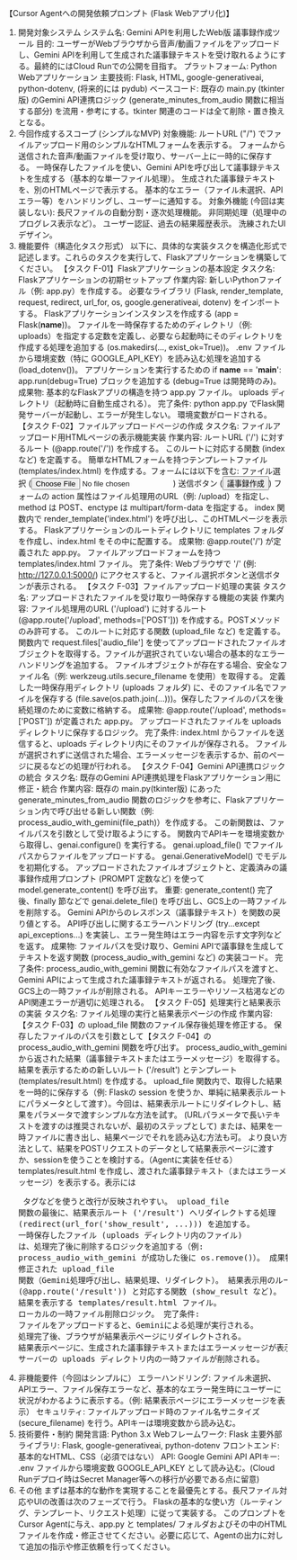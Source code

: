 【Cursor Agentへの開発依頼プロンプト (Flask Webアプリ化)】
1. 開発対象システム
システム名: Gemini APIを利用したWeb版 議事録作成ツール
目的: ユーザーがWebブラウザから音声/動画ファイルをアップロードし、Gemini APIを利用して生成された議事録テキストを受け取れるようにする。最終的にはCloud Runでの公開を目指す。
プラットフォーム: Python Webアプリケーション
主要技術: Flask, HTML, google-generativeai, python-dotenv, (将来的には pydub)
ベースコード: 既存の main.py (tkinter版) のGemini API連携ロジック (generate_minutes_from_audio 関数に相当する部分) を流用・参考にする。tkinter 関連のコードは全て削除・置き換えとなる。
2. 今回作成するスコープ (シンプルなMVP)
対象機能:
ルートURL ("/") でファイルアップロード用のシンプルなHTMLフォームを表示する。
フォームから送信された音声/動画ファイルを受け取り、サーバー上に一時的に保存する。
一時保存したファイルを使い、Gemini APIを呼び出して議事録テキストを生成する（基本的な単一ファイル処理）。
生成された議事録テキストを、別のHTMLページで表示する。
基本的なエラー（ファイル未選択、APIエラー等）をハンドリングし、ユーザーに通知する。
対象外機能 (今回は実装しない):
長尺ファイルの自動分割・逐次処理機能。
非同期処理（処理中のプログレス表示など）。
ユーザー認証、過去の結果履歴表示。
洗練されたUIデザイン。
3. 機能要件（構造化タスク形式）
以下に、具体的な実装タスクを構造化形式で記述します。これらのタスクを実行して、Flaskアプリケーションを構築してください。
【タスク F-01】Flaskアプリケーションの基本設定
タスク名: Flaskアプリケーションの初期セットアップ
作業内容:
新しいPythonファイル（例: app.py）を作成する。
必要なライブラリ (Flask, render_template, request, redirect, url_for, os, google.generativeai, dotenv) をインポートする。
Flaskアプリケーションインスタンスを作成する (app = Flask(__name__))。
ファイルを一時保存するためのディレクトリ（例: uploads）を指定する定数を定義し、必要なら起動時にそのディレクトリを作成する処理を追加する (os.makedirs(..., exist_ok=True))。
.env ファイルから環境変数（特に GOOGLE_API_KEY）を読み込む処理を追加する (load_dotenv())。
アプリケーションを実行するための if __name__ == '__main__': app.run(debug=True) ブロックを追加する (debug=True は開発時のみ)。
成果物:
基本的なFlaskアプリの構造を持つ app.py ファイル。
uploads ディレクトリ（起動時に自動生成される）。
完了条件:
python app.py でFlask開発サーバーが起動し、エラーが発生しない。
環境変数がロードされる。
【タスク F-02】ファイルアップロードページの作成
タスク名: ファイルアップロード用HTMLページの表示機能実装
作業内容:
ルートURL ('/') に対するルート (@app.route('/')) を作成する。
このルートに対応する関数 (index など) を定義する。
簡単なHTMLフォームを持つテンプレートファイル (templates/index.html) を作成する。フォームには以下を含む:
ファイル選択 (<input type="file" name="audio_file" accept="audio/*,video/*">)
送信ボタン (<input type="submit" value="議事録作成">)
フォームの action 属性はファイル処理用のURL（例: /upload）を指定し、method は POST、enctype は multipart/form-data を指定する。
index 関数内で render_template('index.html') を呼び出し、このHTMLページを表示する。
Flaskアプリケーションのルートディレクトリに templates フォルダを作成し、index.html をその中に配置する。
成果物:
@app.route('/') が定義された app.py。
ファイルアップロードフォームを持つ templates/index.html ファイル。
完了条件:
Webブラウザで '/' (例: http://127.0.0.1:5000/) にアクセスすると、ファイル選択ボタンと送信ボタンが表示される。
【タスク F-03】ファイルアップロード処理の実装
タスク名: アップロードされたファイルを受け取り一時保存する機能の実装
作業内容:
ファイル処理用のURL ('/upload') に対するルート (@app.route('/upload', methods=['POST'])) を作成する。POSTメソッドのみ許可する。
このルートに対応する関数 (upload_file など) を定義する。
関数内で request.files['audio_file'] を使ってアップロードされたファイルオブジェクトを取得する。ファイルが選択されていない場合の基本的なエラーハンドリングを追加する。
ファイルオブジェクトが存在する場合、安全なファイル名（例: werkzeug.utils.secure_filename を使用）を取得する。
定義した一時保存用ディレクトリ (uploads フォルダ) に、そのファイル名でファイルを保存する (file.save(os.path.join(...)))。保存したファイルのパスを後続処理のために変数に格納する。
成果物:
@app.route('/upload', methods=['POST']) が定義された app.py。
アップロードされたファイルを uploads ディレクトリに保存するロジック。
完了条件:
index.html からファイルを送信すると、uploads ディレクトリ内にそのファイルが保存される。
ファイルが選択されずに送信された場合、エラーメッセージを表示するか、前のページに戻るなどの処理が行われる。
【タスク F-04】Gemini API連携ロジックの統合
タスク名: 既存のGemini API連携処理をFlaskアプリケーション用に修正・統合
作業内容:
既存の main.py(tkinter版) にあった generate_minutes_from_audio 関数のロジックを参考に、Flaskアプリケーション内で呼び出せる新しい関数（例: process_audio_with_gemini(file_path)）を作成する。
この新関数は、ファイルパスを引数として受け取るようにする。
関数内でAPIキーを環境変数から取得し、genai.configure() を実行する。
genai.upload_file() でファイルパスからファイルをアップロードする。
genai.GenerativeModel() でモデルを初期化する。
アップロードされたファイルオブジェクトと、定義済みの議事録作成用プロンプト (PROMPT 定数など) を使って model.generate_content() を呼び出す。
重要: generate_content() 完了後、finally 節などで genai.delete_file() を呼び出し、GCS上の一時ファイルを削除する。
Gemini APIからのレスポンス（議事録テキスト）を関数の戻り値とする。
API呼び出しに関するエラーハンドリング (try...except api_exceptions...) を実装し、エラー発生時はエラー内容を示す文字列などを返す。
成果物:
ファイルパスを受け取り、Gemini APIで議事録を生成してテキストを返す関数 (process_audio_with_gemini など) の実装コード。
完了条件:
process_audio_with_gemini 関数に有効なファイルパスを渡すと、Gemini APIによって生成された議事録テキストが返される。
処理完了後、GCS上の一時ファイルが削除される。
APIキーエラーやリソース枯渇などのAPI関連エラーが適切に処理される。
【タスク F-05】処理実行と結果表示の実装
タスク名: ファイル処理の実行と結果表示ページの作成
作業内容:
【タスク F-03】の upload_file 関数のファイル保存後処理を修正する。
保存したファイルのパスを引数として【タスク F-04】の process_audio_with_gemini 関数を呼び出す。
process_audio_with_gemini から返された結果（議事録テキストまたはエラーメッセージ）を取得する。
結果を表示するための新しいルート ('/result') とテンプレート (templates/result.html) を作成する。
upload_file 関数内で、取得した結果を一時的に保存する（例: Flaskの session を使うか、単純に結果表示ルートにパラメータとして渡す）。今回は、結果表示ルートにリダイレクトし、結果をパラメータで渡すシンプルな方法を試す。 (URLパラメータで長いテキストを渡すのは推奨されないが、最初のステップとして) または、結果を一時ファイルに書き出し、結果ページでそれを読み込む方法も可。 より良い方法として、結果をPOSTリクエストのデータとして結果表示ページに渡すか、sessionを使うことを検討する。（Agentに実装を任せる）
templates/result.html を作成し、渡された議事録テキスト（またはエラーメッセージ）を表示する。表示には <pre> タグなどを使うと改行が反映されやすい。
upload_file 関数の最後に、結果表示ルート ('/result') へリダイレクトする処理 (redirect(url_for('show_result', ...))) を追加する。
一時保存したファイル (uploads ディレクトリ内のファイル) は、処理完了後に削除するロジックを追加する（例: process_audio_with_gemini が成功した後に os.remove()）。
成果物:
修正された upload_file 関数（Gemini処理呼び出し、結果処理、リダイレクト）。
結果表示用のルート (@app.route('/result')) と対応する関数 (show_result など)。
結果を表示する templates/result.html ファイル。
ローカルの一時ファイル削除ロジック。
完了条件:
ファイルをアップロードすると、Geminiによる処理が実行される。
処理完了後、ブラウザが結果表示ページにリダイレクトされる。
結果表示ページに、生成された議事録テキストまたはエラーメッセージが表示される。
サーバーの uploads ディレクトリ内の一時ファイルが削除される。
4. 非機能要件（今回はシンプルに）
エラーハンドリング: ファイル未選択、APIエラー、ファイル保存エラーなど、基本的なエラー発生時にユーザーに状況がわかるように表示する。（例: 結果表示ページにエラーメッセージを表示）
セキュリティ: ファイルアップロード時のファイル名サニタイズ (secure_filename) を行う。APIキーは環境変数から読み込む。
5. 技術要件・制約
開発言語: Python 3.x
Webフレームワーク: Flask
主要外部ライブラリ: Flask, google-generativeai, python-dotenv
フロントエンド: 基本的なHTML、CSS（必須ではない）
API: Google Gemini API
APIキー: .env ファイルから環境変数 GOOGLE_API_KEY として読み込む。(Cloud Runデプロイ時はSecret Manager等への移行が必要である点に留意)
6. その他
まずは基本的な動作を実現することを最優先とする。長尺ファイル対応やUIの改善は次のフェーズで行う。
Flaskの基本的な使い方（ルーティング、テンプレート、リクエスト処理）に従って実装する。
このプロンプトをCursor Agentに与え、app.py と templates/ フォルダおよびその中のHTMLファイルを作成・修正させてください。必要に応じて、Agentの出力に対して追加の指示や修正依頼を行ってください。